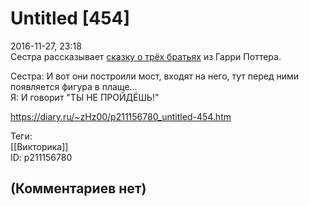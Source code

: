 Untitled [454]
==============

  
2016-11-27, 23:18  
 Сестра рассказывает  [сказку о трёх братьях](http://ru.harrypotter.wikia.com/wiki/%D0%A1%D0%BA%D0%B0%D0%B7%D0%BA%D0%B0_%D0%BE_%D1%82%D1%80%D1%91%D1%85_%D0%B1%D1%80%D0%B0%D1%82%D1%8C%D1%8F%D1%85)  из Гарри Поттера.   
   
 Сестра: И вот они построили мост, входят на него, тут перед ними появляется фигура в плаще...   
 Я: И говорит "ТЫ НЕ ПРОЙДЁШЬ!"   
  
<https://diary.ru/~zHz00/p211156780_untitled-454.htm>  
  
Теги:  
[[Викторика]]  
ID: p211156780  


(Комментариев нет)
------------------
